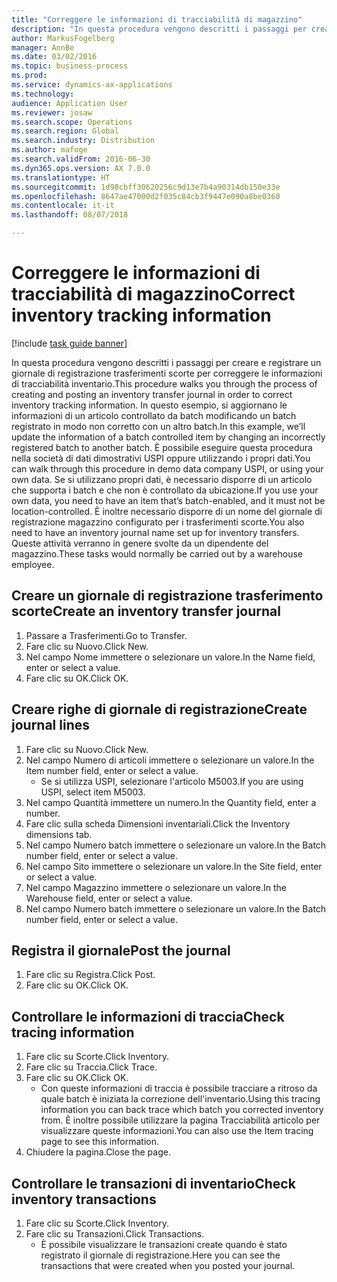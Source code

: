 ```yaml
---
title: "Correggere le informazioni di tracciabilità di magazzino"
description: "In questa procedura vengono descritti i passaggi per creare e registrare un giornale di registrazione trasferimenti scorte per correggere le informazioni di tracciabilità inventario."
author: MarkusFogelberg
manager: AnnBe
ms.date: 03/02/2016
ms.topic: business-process
ms.prod: 
ms.service: dynamics-ax-applications
ms.technology: 
audience: Application User
ms.reviewer: josaw
ms.search.scope: Operations
ms.search.region: Global
ms.search.industry: Distribution
ms.author: mafoge
ms.search.validFrom: 2016-06-30
ms.dyn365.ops.version: AX 7.0.0
ms.translationtype: HT
ms.sourcegitcommit: 1d98cbff30620256c9d13e7b4a90314db150e33e
ms.openlocfilehash: 8647ae47000d2f035c84cb3f9447e090a8be0360
ms.contentlocale: it-it
ms.lasthandoff: 08/07/2018

---
```

# <a name="correct-inventory-tracking-information"></a><span data-ttu-id="ad636-103">Correggere le informazioni di tracciabilità di magazzino</span><span class="sxs-lookup"><span data-stu-id="ad636-103">Correct inventory tracking information</span></span>

[!include [task guide banner](../../includes/task-guide-banner.md)]

<span data-ttu-id="ad636-104">In questa procedura vengono descritti i passaggi per creare e registrare un giornale di registrazione trasferimenti scorte per correggere le informazioni di tracciabilità inventario.</span><span class="sxs-lookup"><span data-stu-id="ad636-104">This procedure walks you through the process of creating and posting an inventory transfer journal in order to correct inventory tracking information.</span></span> <span data-ttu-id="ad636-105">In questo esempio, si aggiornano le informazioni di un articolo controllato da batch modificando un batch registrato in modo non corretto con un altro batch.</span><span class="sxs-lookup"><span data-stu-id="ad636-105">In this example, we’ll update the information of a batch controlled item by changing an incorrectly registered batch to another batch.</span></span> <span data-ttu-id="ad636-106">È possibile eseguire questa procedura nella società di dati dimostrativi USPI oppure utilizzando i propri dati.</span><span class="sxs-lookup"><span data-stu-id="ad636-106">You can walk through this procedure in demo data company USPI, or using your own data.</span></span> <span data-ttu-id="ad636-107">Se si utilizzano propri dati, è necessario disporre di un articolo che supporta i batch e che non è controllato da ubicazione.</span><span class="sxs-lookup"><span data-stu-id="ad636-107">If you use your own data, you need to have an item that’s batch-enabled, and it must not be location-controlled.</span></span> <span data-ttu-id="ad636-108">È inoltre necessario disporre di un nome del giornale di registrazione magazzino configurato per i trasferimenti scorte.</span><span class="sxs-lookup"><span data-stu-id="ad636-108">You also need to have an inventory journal name set up for inventory transfers.</span></span> <span data-ttu-id="ad636-109">Queste attività verranno in genere svolte da un dipendente del magazzino.</span><span class="sxs-lookup"><span data-stu-id="ad636-109">These tasks would normally be carried out by a warehouse employee.</span></span>


## <a name="create-an-inventory-transfer-journal"></a><span data-ttu-id="ad636-110">Creare un giornale di registrazione trasferimento scorte</span><span class="sxs-lookup"><span data-stu-id="ad636-110">Create an inventory transfer journal</span></span>
1. <span data-ttu-id="ad636-111">Passare a Trasferimenti.</span><span class="sxs-lookup"><span data-stu-id="ad636-111">Go to Transfer.</span></span>
2. <span data-ttu-id="ad636-112">Fare clic su Nuovo.</span><span class="sxs-lookup"><span data-stu-id="ad636-112">Click New.</span></span>
3. <span data-ttu-id="ad636-113">Nel campo Nome immettere o selezionare un valore.</span><span class="sxs-lookup"><span data-stu-id="ad636-113">In the Name field, enter or select a value.</span></span>
4. <span data-ttu-id="ad636-114">Fare clic su OK.</span><span class="sxs-lookup"><span data-stu-id="ad636-114">Click OK.</span></span>

## <a name="create-journal-lines"></a><span data-ttu-id="ad636-115">Creare righe di giornale di registrazione</span><span class="sxs-lookup"><span data-stu-id="ad636-115">Create journal lines</span></span>
1. <span data-ttu-id="ad636-116">Fare clic su Nuovo.</span><span class="sxs-lookup"><span data-stu-id="ad636-116">Click New.</span></span>
2. <span data-ttu-id="ad636-117">Nel campo Numero di articoli immettere o selezionare un valore.</span><span class="sxs-lookup"><span data-stu-id="ad636-117">In the Item number field, enter or select a value.</span></span>
    * <span data-ttu-id="ad636-118">Se si utilizza USPI, selezionare l'articolo M5003.</span><span class="sxs-lookup"><span data-stu-id="ad636-118">If you are using USPI, select item M5003.</span></span>  
3. <span data-ttu-id="ad636-119">Nel campo Quantità immettere un numero.</span><span class="sxs-lookup"><span data-stu-id="ad636-119">In the Quantity field, enter a number.</span></span>
4. <span data-ttu-id="ad636-120">Fare clic sulla scheda Dimensioni inventariali.</span><span class="sxs-lookup"><span data-stu-id="ad636-120">Click the Inventory dimensions tab.</span></span>
5. <span data-ttu-id="ad636-121">Nel campo Numero batch immettere o selezionare un valore.</span><span class="sxs-lookup"><span data-stu-id="ad636-121">In the Batch number field, enter or select a value.</span></span>
6. <span data-ttu-id="ad636-122">Nel campo Sito immettere o selezionare un valore.</span><span class="sxs-lookup"><span data-stu-id="ad636-122">In the Site field, enter or select a value.</span></span>
7. <span data-ttu-id="ad636-123">Nel campo Magazzino immettere o selezionare un valore.</span><span class="sxs-lookup"><span data-stu-id="ad636-123">In the Warehouse field, enter or select a value.</span></span>
8. <span data-ttu-id="ad636-124">Nel campo Numero batch immettere o selezionare un valore.</span><span class="sxs-lookup"><span data-stu-id="ad636-124">In the Batch number field, enter or select a value.</span></span>

## <a name="post-the-journal"></a><span data-ttu-id="ad636-125">Registra il giornale</span><span class="sxs-lookup"><span data-stu-id="ad636-125">Post the journal</span></span>
1. <span data-ttu-id="ad636-126">Fare clic su Registra.</span><span class="sxs-lookup"><span data-stu-id="ad636-126">Click Post.</span></span>
2. <span data-ttu-id="ad636-127">Fare clic su OK.</span><span class="sxs-lookup"><span data-stu-id="ad636-127">Click OK.</span></span>

## <a name="check-tracing-information"></a><span data-ttu-id="ad636-128">Controllare le informazioni di traccia</span><span class="sxs-lookup"><span data-stu-id="ad636-128">Check tracing information</span></span>
1. <span data-ttu-id="ad636-129">Fare clic su Scorte.</span><span class="sxs-lookup"><span data-stu-id="ad636-129">Click Inventory.</span></span>
2. <span data-ttu-id="ad636-130">Fare clic su Traccia.</span><span class="sxs-lookup"><span data-stu-id="ad636-130">Click Trace.</span></span>
3. <span data-ttu-id="ad636-131">Fare clic su OK.</span><span class="sxs-lookup"><span data-stu-id="ad636-131">Click OK.</span></span>
    * <span data-ttu-id="ad636-132">Con queste informazioni di traccia è possibile tracciare a ritroso da quale batch è iniziata la correzione dell'inventario.</span><span class="sxs-lookup"><span data-stu-id="ad636-132">Using this tracing information you can back trace which batch you corrected inventory from.</span></span>  <span data-ttu-id="ad636-133">È inoltre possibile utilizzare la pagina Tracciabilità articolo per visualizzare queste informazioni.</span><span class="sxs-lookup"><span data-stu-id="ad636-133">You can also use the Item tracing page to see this information.</span></span>  
4. <span data-ttu-id="ad636-134">Chiudere la pagina.</span><span class="sxs-lookup"><span data-stu-id="ad636-134">Close the page.</span></span>

## <a name="check-inventory-transactions"></a><span data-ttu-id="ad636-135">Controllare le transazioni di inventario</span><span class="sxs-lookup"><span data-stu-id="ad636-135">Check inventory transactions</span></span>
1. <span data-ttu-id="ad636-136">Fare clic su Scorte.</span><span class="sxs-lookup"><span data-stu-id="ad636-136">Click Inventory.</span></span>
2. <span data-ttu-id="ad636-137">Fare clic su Transazioni.</span><span class="sxs-lookup"><span data-stu-id="ad636-137">Click Transactions.</span></span>
    * <span data-ttu-id="ad636-138">È possibile visualizzare le transazioni create quando è stato registrato il giornale di registrazione.</span><span class="sxs-lookup"><span data-stu-id="ad636-138">Here you can see the transactions that were created when you posted your journal.</span></span>   

